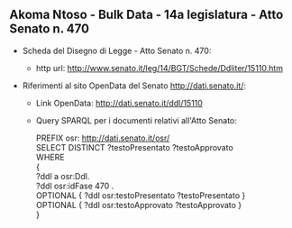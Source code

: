 ## Akoma Ntoso - Bulk Data - 14a legislatura - Atto Senato n. 470 ##

* Scheda del Disegno di Legge - Atto Senato n. 470:
	* http url: http://www.senato.it/leg/14/BGT/Schede/Ddliter/15110.htm

* Riferimenti al sito OpenData del Senato http://dati.senato.it/:
	* Link OpenData: http://dati.senato.it/ddl/15110
	* Query SPARQL per i documenti relativi all'Atto Senato:

        PREFIX osr: <http://dati.senato.it/osr/>  
		SELECT DISTINCT ?testoPresentato ?testoApprovato  
		WHERE  
		{  
		    ?ddl a osr:Ddl.  
		    ?ddl osr:idFase 470 .  
		    OPTIONAL { ?ddl osr:testoPresentato ?testoPresentato }  
		    OPTIONAL { ?ddl osr:testoApprovato ?testoApprovato }  
		}
		